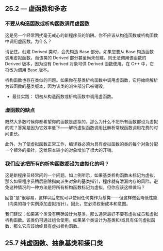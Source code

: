 ## 25.2 — 虚函数和多态

### 不要从构造函数或析构函数调用虚函数

这是另一个经常困扰毫无戒心的新程序员的陷阱。你不应该从构造函数或析构函数中调用虚函数。为什么？

请记住，创建 Derived 类时，会先构造 Base 部分。如果您要从 Base 构造函数调用虚拟函数，而该类的 Derived 部分甚至尚未创建，则无法调用该函数的 Derived 版本，因为没有 Derived 对象可供 Derived 函数使用。在 C++ 中，它将改为调用 Base 版本。

析构函数也存在类似的问题。如果你在基类析构函数中调用虚函数，它将始终解析为该函数的基类版本，因为该类的派生部分已被销毁。

- 最佳实践： 切勿从构造函数或析构函数中调用虚函数。

### 虚函数的缺点

既然大多数时候你都希望你的函数是虚拟的，那么为什么不把所有函数都设为虚拟的呢？答案是因为它效率低下——解析虚拟函数调用比解析常规函数调用花费的时间更长。

此外，为了使虚拟函数正常工作，编译器必须为具有虚拟函数的类的每个对象分配一个额外的指针。这给原本较小的对象增加了很大的开销。

### 我们应该把所有的析构函数都设为虚拟化的吗？

这是新程序员经常问的一个问题。如上例所示，如果基类析构函数未标记为虚拟，那么如果程序员稍后删除指向派生对象的基类指针，程序就有泄漏内存的风险。避免这种情况的一种方法是将所有析构函数标记为虚拟。但你应该这样做吗？

回答“是”很容易，这样以后您就可以使用任何类作为基类——但这样做会降低性能（向类的每个实例添加虚拟指针）。因此，您必须权衡成本和意图。

我们建议：如果某个类没有明确设计为基类，那么通常最好不要有虚拟成员和虚拟析构函数。该类仍可通过组合使用。如果某个类设计为基类和/或具有任何虚拟函数，那么它应该始终具有虚拟析构函数。

## 25.7 纯虚函数、抽象基类和接口类